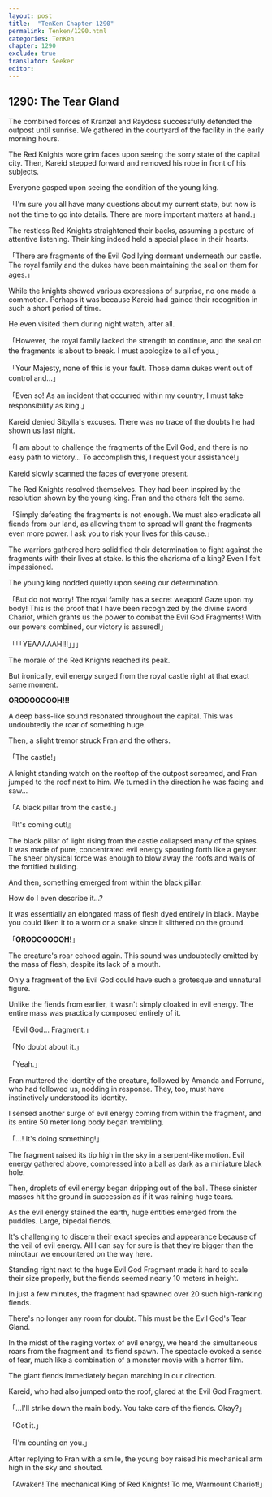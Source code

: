 ```yaml
---
layout: post
title:  "TenKen Chapter 1290"
permalink: Tenken/1290.html
categories: TenKen
chapter: 1290
exclude: true
translator: Seeker
editor: 
---
```

<h2>1290: The Tear Gland</h2>

The combined forces of Kranzel and Raydoss successfully defended the outpost until sunrise. We gathered in the courtyard of the facility in the early morning hours.

The Red Knights wore grim faces upon seeing the sorry state of the capital city. Then, Kareid stepped forward and removed his robe in front of his subjects.

Everyone gasped upon seeing the condition of the young king.

「I'm sure you all have many questions about my current state, but now is not the time to go into details. There are more important matters at hand.」

The restless Red Knights straightened their backs, assuming a posture of attentive listening. Their king indeed held a special place in their hearts.

「There are fragments of the Evil God lying dormant underneath our castle. The royal family and the dukes have been maintaining the seal on them for ages.」

While the knights showed various expressions of surprise, no one made a commotion. Perhaps it was because Kareid had gained their recognition in such a short period of time.

He even visited them during night watch, after all.

「However, the royal family lacked the strength to continue, and the seal on the fragments is about to break. I must apologize to all of you.」

「Your Majesty, none of this is your fault. Those damn dukes went out of control and...」

「Even so! As an incident that occurred within my country, I must take responsibility as king.」

Kareid denied Sibylla's excuses. There was no trace of the doubts he had shown us last night.

「I am about to challenge the fragments of the Evil God, and there is no easy path to victory... To accomplish this, I request your assistance!」

Kareid slowly scanned the faces of everyone present.

The Red Knights resolved themselves. They had been inspired by the resolution shown by the young king. Fran and the others felt the same.

「Simply defeating the fragments is not enough. We must also eradicate all fiends from our land, as allowing them to spread will grant the fragments even more power. I ask you to risk your lives for this cause.」

The warriors gathered here solidified their determination to fight against the fragments with their lives at stake. Is this the charisma of a king? Even I felt impassioned.

The young king nodded quietly upon seeing our determination.

「But do not worry! The royal family has a secret weapon! Gaze upon my body! This is the proof that I have been recognized by the divine sword Chariot, which grants us the power to combat the Evil God Fragments! With our powers combined, our victory is assured!」

「「「YEAAAAAH!!!」」」

The morale of the Red Knights reached its peak.

But ironically, evil energy surged from the royal castle right at that exact same moment.

**OROOOOOOOH!!!**

A deep bass-like sound resonated throughout the capital. This was undoubtedly the roar of something huge.

Then, a slight tremor struck Fran and the others.

「The castle!」

A knight standing watch on the rooftop of the outpost screamed, and Fran jumped to the roof next to him. We turned in the direction he was facing and saw...

「A black pillar from the castle.」

『It's coming out!』

The black pillar of light rising from the castle collapsed many of the spires. It was made of pure, concentrated evil energy spouting forth like a geyser. The sheer physical force was enough to blow away the roofs and walls of the fortified building.

And then, something emerged from within the black pillar.

How do I even describe it...?

It was essentially an elongated mass of flesh dyed entirely in black. Maybe you could liken it to a worm or a snake since it slithered on the ground.

「**OROOOOOOOH!**」

The creature's roar echoed again. This sound was undoubtedly emitted by the mass of flesh, despite its lack of a mouth.

Only a fragment of the Evil God could have such a grotesque and unnatural figure.

Unlike the fiends from earlier, it wasn't simply cloaked in evil energy. The entire mass was practically composed entirely of it.

「Evil God... Fragment.」

「No doubt about it.」

「Yeah.」

Fran muttered the identity of the creature, followed by Amanda and Forrund, who had followed us, nodding in response. They, too, must have instinctively understood its identity.

I sensed another surge of evil energy coming from within the fragment, and its entire 50 meter long body began trembling.

「...! It's doing something!」

The fragment raised its tip high in the sky in a serpent-like motion. Evil energy gathered above, compressed into a ball as dark as a miniature black hole.

Then, droplets of evil energy began dripping out of the ball. These sinister masses hit the ground in succession as if it was raining huge tears.

As the evil energy stained the earth, huge entities emerged from the puddles. Large, bipedal fiends.

It's challenging to discern their exact species and appearance because of the veil of evil energy. All I can say for sure is that they're bigger than the minotaur we encountered on the way here.

Standing right next to the huge Evil God Fragment made it hard to scale their size properly, but the fiends seemed nearly 10 meters in height.

In just a few minutes, the fragment had spawned over 20 such high-ranking fiends.

There's no longer any room for doubt. This must be the Evil God's Tear Gland.

In the midst of the raging vortex of evil energy, we heard the simultaneous roars from the fragment and its fiend spawn. The spectacle evoked a sense of fear, much like a combination of a monster movie with a horror film.

The giant fiends immediately began marching in our direction.

Kareid, who had also jumped onto the roof, glared at the Evil God Fragment.

「...I'll strike down the main body. You take care of the fiends. Okay?」

「Got it.」

「I'm counting on you.」

After replying to Fran with a smile, the young boy raised his mechanical arm high in the sky and shouted.

「Awaken! The mechanical King of Red Knights! To me, Warmount Chariot!」





